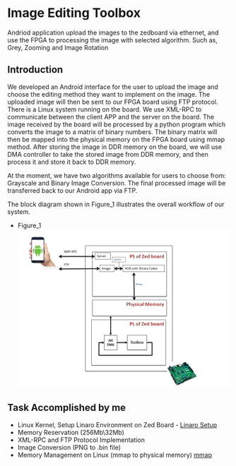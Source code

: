 # Image Editing Toolbox

Andriod application upload the images to the zedboard via ethernet, and use the FPGA to processing the image with selected algorithm. Such as, Grey, Zooming and Image Rotation

## Introduction
We developed an Android interface for the user to upload the image and choose the editing method they want to implement on the image. The uploaded image will then be sent to our FPGA board using FTP protocol. There is a Linux system running on the board. We use XML-RPC to communicate between the client APP and the server on the board. The image received by the board will be processed by a python program which converts the image to a matrix of binary numbers. The binary matrix will then be mapped into the physical memory on the FPGA board using mmap method. After storing the image in DDR memory on the board, we will use DMA controller to take the stored image from DDR memory, and then process it and store it back to DDR memory.

At the moment, we have two algorithms available for users to choose from: Grayscale and Binary Image Conversion. The final processed image will be transferred back to our Android app via FTP.

The block diagram shown in Figure_1 illustrates the overall workflow of our system.

* Figure_1
![picture](https://github.com/pty41/2016_2017_course_assignment/blob/master/Applied%20Embedded%20Systems%20Project/figure_1.png)

## Task Accomplished by me
* Linux Kernel, Setup Linaro Environment on Zed Board - 
	[Linaro Setup](https://www.youtube.com/watch?v=IH5vk8N8bl0&t=1077s) 
* Memory Reservation (256Mb\32Mb)
* XML-RPC and FTP Protocol Implementation
* Image Conversion (PNG to .bin file)
* Memory Management on Linux (mmap to physical memory)
	[mmap](https://en.wikipedia.org/wiki/Mmap)


